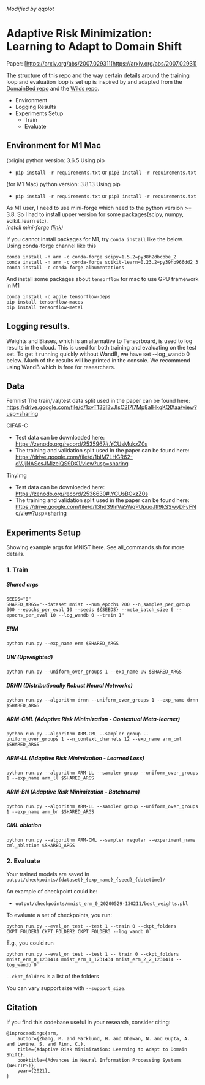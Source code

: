 *Modified by qqplot*

# Adaptive Risk Minimization: Learning to Adapt to Domain Shift

Paper: [https://arxiv.org/abs/2007.02931](https://arxiv.org/abs/2007.02931)

The structure of this repo and the way certain details around the training loop and evaluation loop is set up is inspired by and adapted from the [DomainBed repo](https://github.com/facebookresearch/DomainBed/tree/main/domainbed) and the [Wilds repo](https://github.com/p-lambda/wilds).

* Environment
* Logging Results
* Experiments Setup
    * Train
    * Evaluate

## Environment for M1 Mac

(origin) python version: 3.6.5
Using pip
 - `pip install -r requirements.txt` or `pip3 install -r requirements.txt`

(for M1 Mac) python version: 3.8.13
Using pip
 - `pip install -r requirements.txt` or `pip3 install -r requirements.txt`

As M1 user, I need to use mini-forge which need to the python version >= 3.8. So I had to install upper version for some packages(scipy, numpy, scikit_learn etc).  
*install mini-forge ([link](https://qqplot.github.io/datascience/2022/01/08/install_tensorflow_in_mac_m1.html))* 

If you cannot install packages for M1, try `conda install` like the below.
Using conda-forge channel like this
```shell
conda install -n arm -c conda-forge scipy=1.5.2=py38h2dbcbbe_2
conda install -n arm -c conda-forge scikit-learn=0.23.2=py39hb966dd2_3
conda install -c conda-forge albumentations
```

And install some packages about `tensorflow` for mac to use GPU framework in M1
```shell
conda install -c apple tensorflow-deps
pip install tensorflow-macos
pip install tensorflow-metal
```



## Logging results.
Weights and Biases, which is an alternative to Tensorboard, is used to log results in the cloud. This is used for both training and evaluating on the test set.
To get it running quickly without WandB, we have set --log_wandb 0 below. Much of the results will be printed in the console. We recommend using WandB which is free for researchers.

## Data

Femnist
The train/val/test data split used in the paper can be found here: https://drive.google.com/file/d/1xvT13Sl3vJIsC2I7l7Mp8alHkqKQIXaa/view?usp=sharing

CIFAR-C
- Test data can be downloaded here: https://zenodo.org/record/2535967#.YCUsMukzZ0s
- The training and validation split used in the paper can be found here: https://drive.google.com/file/d/1blM7LHGR62-dVJjNAScsJMlzeiQS9DX1/view?usp=sharing

TinyImg
- Test data can be downloaded here: https://zenodo.org/record/2536630#.YCUsBOkzZ0s
- The training and validation split used in the paper can be found here: https://drive.google.com/file/d/13hd39InVa5WqPUpuoJtl9kSSwyDFyFNc/view?usp=sharing

## Experiments Setup

Showing example args for MNIST here. See all_commands.sh for more details.

### 1. Train

##### Shared args
```
SEEDS="0"
SHARED_ARGS="--dataset mnist --num_epochs 200 --n_samples_per_group 300 --epochs_per_eval 10 --seeds ${SEEDS} --meta_batch_size 6 --epochs_per_eval 10 --log_wandb 0 --train 1"
```

##### ERM
```
python run.py --exp_name erm $SHARED_ARGS
```

##### UW (Upweighted)
```
python run.py --uniform_over_groups 1 --exp_name uw $SHARED_ARGS
```

##### DRNN (Distributionally Robust Neural Networks)
```
python run.py --algorithm drnn --uniform_over_groups 1 --exp_name drnn $SHARED_ARGS
```

##### ARM-CML (Adaptive Risk Minimization - Contextual Meta-learner)
```
python run.py --algorithm ARM-CML --sampler group --uniform_over_groups 1 --n_context_channels 12 --exp_name arm_cml $SHARED_ARGS
```

##### ARM-LL (Adaptive Risk Minimization - Learned Loss)
```
python run.py --algorithm ARM-LL --sampler group --uniform_over_groups 1 --exp_name arm_ll $SHARED_ARGS
```

##### ARM-BN (Adaptive Risk Minimization - Batchnorm)
```
python run.py --algorithm ARM-LL --sampler group --uniform_over_groups 1 --exp_name arm_bn $SHARED_ARGS
```

##### CML ablation
```
python run.py --algorithm ARM-CML --sampler regular --experiment_name cml_ablation $SHARED_ARGS
```

### 2. Evaluate

Your trained models are saved in `output/checkpoints/{dataset}_{exp_name}_{seed}_{datetime}/`

An example of checkpoint could be:
- `output/checkpoints/mnist_erm_0_20200529-130211/best_weights.pkl`

To evaluate a set of checkpoints, you run:
```
python run.py --eval_on test --test 1 --train 0 --ckpt_folders CKPT_FOLDER1 CKPT_FOLDER2 CKPT_FOLDER3 --log_wandb 0`
```

E.g., you could run
```
python run.py --eval_on test --test 1 -- train 0 --ckpt_folders mnist_erm_0_1231414 mnist_erm_1_1231434 mnist_erm_2_2_1231414 --log_wandb 0`
```

`--ckpt_folders` is a list of the folders

You can vary support size with `--support_size`.


## Citation

If you find this codebase useful in your research, consider citing:

```
@inproceedings{arm,
    author={Zhang, M. and Marklund, H. and Dhawan, N. and Gupta, A. and Levine, S. and Finn, C.},
    title={Adaptive Risk Minimization: Learning to Adapt to Domain Shift},
    booktitle={Advances in Neural Information Processing Systems (NeurIPS)},
    year={2021},
}
```
